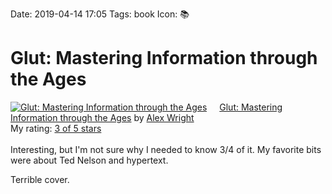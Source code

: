 Date: 2019-04-14 17:05
Tags: book
Icon: 📚

# Glut: Mastering Information through the Ages

<a href="https://www.goodreads.com/book/show/1155302.Glut" style="float: left; padding-right: 20px"><img border="0" alt="Glut: Mastering Information through the Ages" src="https://images.gr-assets.com/books/1347720473m/1155302.jpg" /></a><a href="https://www.goodreads.com/book/show/1155302.Glut">Glut: Mastering Information through the Ages</a> by <a href="https://www.goodreads.com/author/show/397483.Alex_Wright">Alex Wright</a><br/>
My rating: <a href="https://www.goodreads.com/review/show/2779704211">3 of 5 stars</a><br /><br />
Interesting, but I'm not sure why I needed to know 3/4 of it. My favorite bits were about Ted Nelson and hypertext.

Terrible cover.
